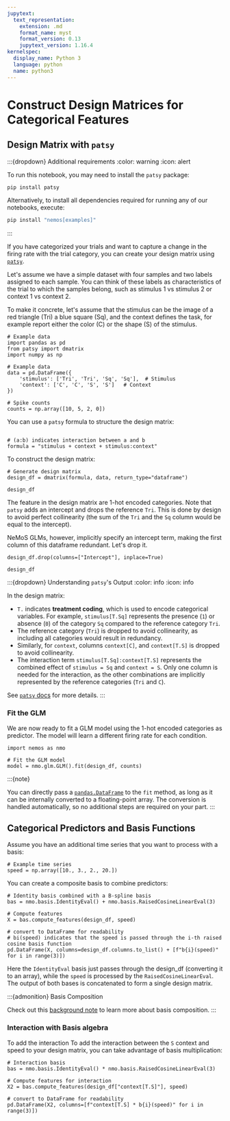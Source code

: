 ```yaml
---
jupytext:
  text_representation:
    extension: .md
    format_name: myst
    format_version: 0.13
    jupytext_version: 1.16.4
kernelspec:
  display_name: Python 3
  language: python
  name: python3
---
```


# Construct Design Matrices for Categorical Features

## Design Matrix with `patsy`

:::{dropdown} Additional requirements
:color: warning
:icon: alert

To run this notebook, you may need to install the `patsy` package:

```bash
pip install patsy
```

Alternatively, to install all dependencies required for running any of our notebooks, execute:

```bash
pip install "nemos[examples]"
```
:::

If you have categorized your trials and want to capture a change in the firing rate with the trial category, you can create your design matrix using [`patsy`](https://patsy.readthedocs.io/en/latest/).

Let's assume we have a simple dataset with four samples and two labels assigned to each sample. You can think of these labels as characteristics of the trial to which the samples belong, such as stimulus 1 vs stimulus 2 or context 1 vs context 2.

To make it concrete, let's assume that the stimulus can be the image of a red triangle (Tri) a blue square (Sq), and the context defines the task, for example report either the color (C) or the shape (S) of the stimulus.

```{code-cell} ipython3
# Example data
import pandas as pd
from patsy import dmatrix
import numpy as np

# Example data 
data = pd.DataFrame({
    'stimulus': ['Tri', 'Tri', 'Sq', 'Sq'],  # Stimulus
    'context': ['C', 'C', 'S', 'S']   # Context
})

# Spike counts
counts = np.array([10, 5, 2, 0])
```

You can use a `patsy` formula to structure the design matrix:

```{code-cell} ipython3

# (a:b) indicates interaction between a and b
formula = "stimulus + context + stimulus:context"
```

To construct the design matrix:

```{code-cell} ipython3
# Generate design matrix
design_df = dmatrix(formula, data, return_type="dataframe")

design_df
```

The feature in the design matrix are 1-hot encoded categories.
Note that `patsy` adds an intercept and drops the reference `Tri`. This is done by design to avoid perfect collinearity (the sum of the `Tri` and the `Sq` column would be equal to the intercept). 

NeMoS GLMs, however, implicitly specify an intercept term, making the first column of this dataframe redundant. Let's drop it.

```{code-cell} ipython3
design_df.drop(columns=["Intercept"], inplace=True)

design_df
```

:::{dropdown} Understanding `patsy`'s Output
:color: info
:icon: info

In the design matrix:
- `T.` indicates **treatment coding**, which is used to encode categorical variables. For example, `stimulus[T.Sq]` represents the presence (`1`) or absence (`0`) of the category `Sq` compared to the reference category `Tri`.
- The reference category (`Tri`) is dropped to avoid collinearity, as including all categories would result in redundancy.
- Similarly, for `context`, columns `context[C]`, and `context[T.S]` is dropped to avoid collinearity.
- The interaction term `stimulus[T.Sq]:context[T.S]` represents the combined effect of `stimulus = Sq` and `context = S`. Only one column is needed for the interaction, as the other combinations are implicitly represented by the reference categories (`Tri` and `C`).

See [`patsy` docs](https://patsy.readthedocs.io/en/latest/formulas.html#the-formula-language) for more details. 
:::


### Fit the GLM

We are now ready to fit a GLM model using the 1-hot encoded categories as predictor. The model will learn a different 
firing rate for each condition. 


```{code-cell} ipython3
import nemos as nmo

# Fit the GLM model
model = nmo.glm.GLM().fit(design_df, counts)
```
:::{note}

You can directly pass a [`pandas.DataFrame`](https://pandas.pydata.org/docs/reference/api/pandas.DataFrame.html) to the 
`fit` method, as long as it can be internally converted to a floating-point array. The conversion is handled automatically, 
so no additional steps are required on your part.
:::

## Categorical Predictors and Basis Functions

Assume you have an additional time series that you want to process with a basis:

```{code-cell} ipython3
# Example time series
speed = np.array([10., 3., 2., 20.])
```

You can create a composite basis to combine predictors:

```{code-cell} ipython3
# Identity basis combined with a B-spline basis
bas = nmo.basis.IdentityEval() + nmo.basis.RaisedCosineLinearEval(3)

# Compute features
X = bas.compute_features(design_df, speed)

# convert to DataFrame for readability
# bi(speed) indicates that the speed is passed through the i-th raised cosine basis function
pd.DataFrame(X, columns=design_df.columns.to_list() + [f"b{i}(speed)" for i in range(3)])
```

Here the `IdentityEval` basis just passes through the design_df (converting it to an array), while the `speed` is processed by the `RaisedCosineLinearEval`.
The output of both bases is concatenated to form a single design matrix.

:::{admonition} Basis Composition

Check out this [background note](composing_basis_function) to learn more about basis composition.
:::

### Interaction with Basis algebra

To add the interaction To add the interaction between the `S` context and speed to your design matrix, you can take advantage of basis multiplication:

```{code-cell} ipython3
# Interaction basis
bas = nmo.basis.IdentityEval() * nmo.basis.RaisedCosineLinearEval(3)

# Compute features for interaction
X2 = bas.compute_features(design_df["context[T.S]"], speed)

# convert to DataFrame for readability
pd.DataFrame(X2, columns=[f"context[T.S] * b{i}(speed)" for i in range(3)])
```

